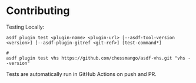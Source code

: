 # Contributing

Testing Locally:

```shell
asdf plugin test <plugin-name> <plugin-url> [--asdf-tool-version <version>] [--asdf-plugin-gitref <git-ref>] [test-command*]

#
asdf plugin test vhs https://github.com/chessmango/asdf-vhs.git "vhs --version"
```

Tests are automatically run in GitHub Actions on push and PR.
